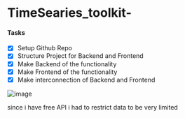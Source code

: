# TimeSearies_toolkit-

#### Tasks

- [x] Setup Github Repo
- [x] Structure Project for Backend and Frontend
- [x] Make Backend of the functionality
- [x] Make Frontend of the functionality
- [x] Make interconnection of Backend and Frontend

![image](https://github.com/mazzyy/DomainSuggestionTextProcessor./assets/38830975/1ab78bad-18a4-44c3-bf3d-1fb1c1bd2d64)


since i have free API i had to restrict data to be very limited 

